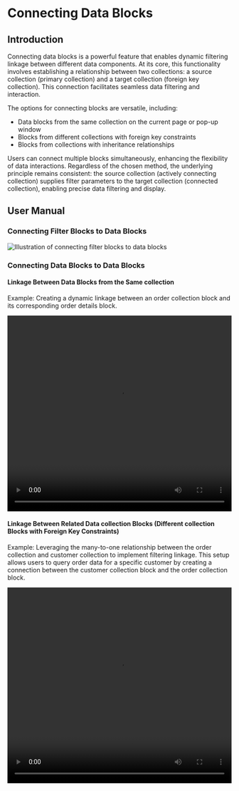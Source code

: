 # Connecting Data Blocks

## Introduction

Connecting data blocks is a powerful feature that enables dynamic filtering linkage between different data components. At its core, this functionality involves establishing a relationship between two collections: a source collection (primary collection) and a target collection (foreign key collection). This connection facilitates seamless data filtering and interaction.

The options for connecting blocks are versatile, including:
- Data blocks from the same collection on the current page or pop-up window
- Blocks from different collections with foreign key constraints
- Blocks from collections with inheritance relationships

Users can connect multiple blocks simultaneously, enhancing the flexibility of data interactions. Regardless of the chosen method, the underlying principle remains consistent: the source collection (actively connecting collection) supplies filter parameters to the target collection (connected collection), enabling precise data filtering and display.

## User Manual

### Connecting Filter Blocks to Data Blocks

![Illustration of connecting filter blocks to data blocks](https://static-docs.nocobase.com/20240407180953.png)

### Connecting Data Blocks to Data Blocks

#### Linkage Between Data Blocks from the Same collection

Example: Creating a dynamic linkage between an order collection block and its corresponding order details block.

 <video width="100%" height="440" controls>
      <source src="https://static-docs.nocobase.com/20240407161700.mp4" type="video/mp4">
 </video>

#### Linkage Between Related Data collection Blocks (Different collection Blocks with Foreign Key Constraints)

Example: Leveraging the many-to-one relationship between the order collection and customer collection to implement filtering linkage. This setup allows users to query order data for a specific customer by creating a connection between the customer collection block and the order collection block.

 <video width="100%" height="440" controls>
      <source src="https://static-docs.nocobase.com/20240407163523.mp4" type="video/mp4">
 </video>
